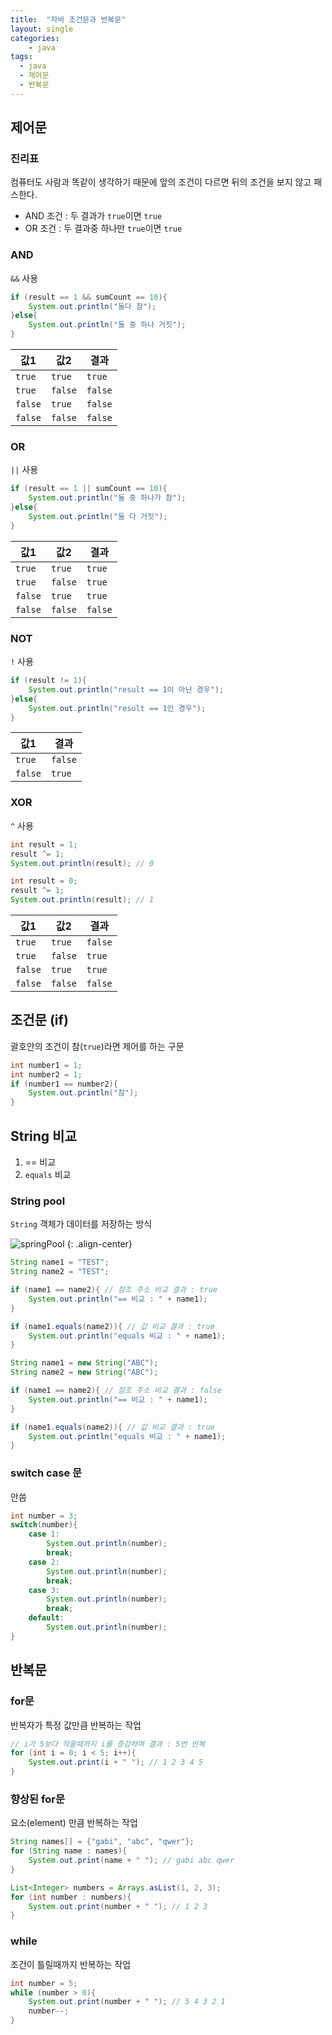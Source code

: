 ```yaml
---
title:  "자바 조건문과 반복문"
layout: single
categories:
	- java
tags:
  - java
  - 제어문
  - 반복문
---
```


## 제어문
### 진리표
컴퓨터도 사람과 똑같이 생각하기 때문에 앞의 조건이 다르면 뒤의 조건을 보지 않고 패스한다.

- AND 조건 : 두 결과가 `true`이면 `true`
- OR 조건 : 두 결과중 하나만 `true`이면 `true`

### AND
`&&` 사용
```java
if (result == 1 && sumCount == 10){
    System.out.println("둘다 참");
}else{
    System.out.println("둘 중 하나 거짓");
}
```

|값1|값2|결과|
|-|-|-|
|`true`|`true`|`true`|
|`true`|`false`|`false`|
|`false`|`true`|`false`|
|`false`|`false`|`false`|

### OR
`||` 사용
```java
if (result == 1 || sumCount == 10){
    System.out.println("둘 중 하나가 참");
}else{
    System.out.println("둘 다 거짓");
}
```

|값1|값2|결과|
|-|-|-|
|`true`|`true`|`true`|
|`true`|`false`|`true`|
|`false`|`true`|`true`|
|`false`|`false`|`false`|

### NOT
`!` 사용
```java
if (result != 1){
    System.out.println("result == 1이 아닌 경우");
}else{
    System.out.println("result == 1인 경우");
}
```

|값1|결과|
|-|-|
|`true`|`false`|
|`false`|`true`|

### XOR
`^` 사용
```java
int result = 1;
result ^= 1;
System.out.println(result); // 0

int result = 0;
result ^= 1;
System.out.println(result); // 1
```

|값1|값2|결과|
|-|-|-|
|`true`|`true`|`false`|
|`true`|`false`|`true`|
|`false`|`true`|`true`|
|`false`|`false`|`false`|


## 조건문 (if)
괄호안의 조건이 참(`true`)라면 제어를 하는 구문
```java
int number1 = 1;
int number2 = 1;
if (number1 == number2){
    System.out.println("참");
}
```
## String 비교
1. == 비교
2. `equals` 비교

### String pool
`String` 객체가 데이터를 저장하는 방식

![springPool](https://github.com/kimhyunso/kimhyunso.github.io/assets/87798982/ae874cef-c3c8-4288-b209-1d82dcc91f1a)
{: .align-center}

```java
String name1 = "TEST";
String name2 = "TEST";

if (name1 == name2){ // 참조 주소 비교 결과 : true
    System.out.println("== 비교 : " + name1);
}

if (name1.equals(name2)){ // 값 비교 결과 : true
    System.out.println("equals 비교 : " + name1);
}

String name1 = new String("ABC");
String name2 = new String("ABC");

if (name1 == name2){ // 참조 주소 비교 결과 : false
    System.out.println("== 비교 : " + name1);
}

if (name1.equals(name2)){ // 값 비교 결과 : true
    System.out.println("equals 비교 : " + name1);
}
```

### switch case 문
안씀
```java
int number = 3;
switch(number){
    case 1: 
        System.out.println(number);
        break;
    case 2:
        System.out.println(number);
        break;
    case 3:
        System.out.println(number);
        break;
    default:
        System.out.println(number);
}
```

## 반복문

### for문
반복자가 특정 값만큼 반복하는 작업
```java
// i가 5보다 작을때까지 i를 증감하며 결과 : 5번 반복
for (int i = 0; i < 5; i++){
    System.out.print(i + " "); // 1 2 3 4 5
}
```

### 향상된 for문
요소(element) 만큼 반복하는 작업
```java
String names[] = {"gabi", "abc", "qwer"};
for (String name : names){
    System.out.print(name + " "); // gabi abc qwer
}

List<Integer> numbers = Arrays.asList(1, 2, 3);
for (int number : numbers){
    System.out.print(number + " "); // 1 2 3
}
```

### while
조건이 틀릴때까지 반복하는 작업
```java
int number = 5;
while (number > 0){
    System.out.print(number + " "); // 5 4 3 2 1
    number--;
}
```
